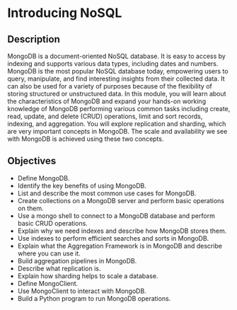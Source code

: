 # Introducing NoSQL <br/>

## Description <br/>
MongoDB is a document-oriented NoSQL database. It is easy to access by indexing and supports various data types, including dates and numbers. MongoDB is the most popular NoSQL database today, empowering users to query, manipulate, and find interesting insights from their collected data. It can also be used for a variety of purposes because of the flexibility of storing structured or unstructured data. In this module, you will learn about the characteristics of MongoDB and expand your hands-on working knowledge of MongoDB performing various common tasks including create, read, update, and delete (CRUD) operations, limit and sort records, indexing, and aggregation. You will explore replication and sharding, which are very important concepts in MongoDB. The scale and availability we see with MongoDB is achieved using these two concepts. <br/>

## Objectives <br/>
* Define MongoDB.
* Identify the key benefits of using MongoDB.
* List and describe the most common use cases for MongoDB.
* Create collections on a MongoDB server and perform basic operations on them.
* Use a mongo shell to connect to a MongoDB database and perform basic CRUD operations.
* Explain why we need indexes and describe how MongoDB stores them.
* Use indexes to perform efficient searches and sorts in MongoDB.
* Explain what the Aggregation Framework is in MongoDB and describe where you can use it.
* Build aggregation pipelines in MongoDB.
* Describe what replication is.
* Explain how sharding helps to scale a database.
* Define MongoClient.
* Use MongoClient to interact with MongoDB.
* Build a Python program to run MongoDB operations.